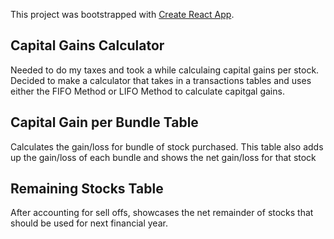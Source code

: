 This project was bootstrapped with [Create React App](https://github.com/facebook/create-react-app).

## Capital Gains Calculator

Needed to do my taxes and took a while calculaing capital gains per stock. Decided to make a calculator that takes in a transactions tables and uses
either the FIFO Method or LIFO Method to calculate capitgal gains.

## Capital Gain per Bundle Table

Calculates the gain/loss for bundle of stock purchased. This table also adds up the gain/loss of each bundle and shows the net gain/loss for that stock

## Remaining Stocks Table

After accounting for sell offs, showcases the net remainder of stocks that should be used for next financial year.

